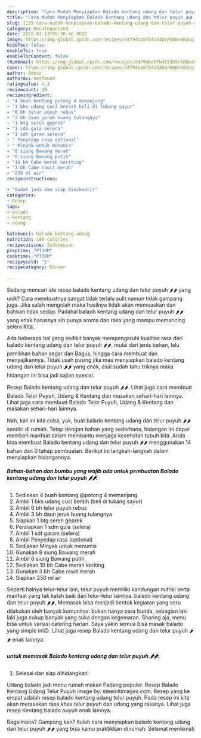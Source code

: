 ```yaml
---
description: "Cara Mudah Menyiapkan Balado kentang udang dan telur puyuh 🌶🌶 yang Lezat Sekali"
title: "Cara Mudah Menyiapkan Balado kentang udang dan telur puyuh 🌶🌶 yang Lezat Sekali"
slug: 1135-cara-mudah-menyiapkan-balado-kentang-udang-dan-telur-puyuh-yang-lezat-sekali
category: Uncategorized
date: 2022-03-13T05:30:46.960Z
image: https://img-global.cpcdn.com/recipes/d4794ba5fb4153b9/680x482cq70/balado-kentang-udang-dan-telur-puyuh-foto-resep-utama.jpg
hideToc: false
enableToc: true
enableTocContent: false
thumbnail: https://img-global.cpcdn.com/recipes/d4794ba5fb4153b9/680x482cq70/balado-kentang-udang-dan-telur-puyuh-foto-resep-utama.jpg
cover: https://img-global.cpcdn.com/recipes/d4794ba5fb4153b9/680x482cq70/balado-kentang-udang-dan-telur-puyuh-foto-resep-utama.jpg
author: Admin
authorAv: notfound
ratingvalue: 4.3
reviewcount: 20
recipeingredient:
- "4 buah kentang potong 4 memanjang"
- "1 bks udang cuci bersih beli di tukang sayur"
- "6 bh telur puyuh rebus"
- "3 bh daun jeruk buang tulangnya"
- "1 btg sereh geprek"
- "1 sdm gula selera"
- "1 sdt garam selera"
- " Penyedap rasa optional"
- " Minyak untuk menumis"
- "8 siung Bawang merah"
- "6 siung Bawang putih"
- "10 bh Cabe merah keriting"
- "3 bh Cabe rawit merah"
- "250 ml air"
recipeinstructions:

- "Sudah jadi dan siap dinikmati!"
categories:
- Resep
tags:
- balado
- kentang
- udang

katakunci: balado kentang udang 
nutrition: 189 calories
recipecuisine: Indonesian
preptime: "PT30M"
cooktime: "PT30M"
recipeyield: "1"
recipecategory: Dinner

---
```





Sedang mencari ide resep balado kentang udang dan telur puyuh 🌶🌶 yang unik? Cara membuatnya sangat tidak terlalu sulit namun tidak gampang juga. Jika salah mengolah maka hasilnya tidak akan memuaskan dan bahkan tidak sedap. Padahal balado kentang udang dan telur puyuh 🌶🌶 yang enak harusnya sih punya aroma dan rasa yang mampu memancing selera Kita.





Ada beberapa hal yang sedikit banyak mempengaruhi kualitas rasa dari balado kentang udang dan telur puyuh 🌶🌶, mulai dari jenis bahan, lalu pemilihan bahan segar dan Bagus, hingga cara membuat dan menyajikannya. Tidak usah pusing jika mau menyiapkan balado kentang udang dan telur puyuh 🌶🌶 yang enak,      asal sudah tahu triknya maka hidangan ini bisa jadi sajian spesial.














Resep Balado kentang udang dan telur puyuh 🌶🌶. Lihat juga cara membuat Balado Telor Puyuh, Udang &amp; Kentang dan masakan sehari-hari lainnya. Lihat juga cara membuat Balado Telor Puyuh, Udang &amp; Kentang dan masakan sehari-hari lainnya.






Nah, kali ini kita coba, yuk, buat balado kentang udang dan telur puyuh 🌶🌶 sendiri di rumah. Tetap dengan bahan yang sederhana, hidangan ini dapat memberi manfaat dalam membantu menjaga kesehatan tubuh kita. Anda bisa membuat Balado kentang udang dan telur puyuh 🌶🌶 menggunakan 14 bahan dan 0 tahap pembuatan. Berikut ini langkah-langkah dalam menyiapkan hidangannya.

<!--inarticleads1-->

##### Bahan-bahan dan bumbu yang wajib ada untuk pembuatan Balado kentang udang dan telur puyuh 🌶🌶:

1. Sediakan 4 buah kentang @potong 4 memanjang
1. Ambil 1 bks udang cuci bersih (beli di tukang sayur)
1. Ambil 6 bh telur puyuh rebus
1. Ambil 3 bh daun jeruk buang tulangnya
1. Siapkan 1 btg sereh geprek
1. Persiapkan 1 sdm gula (selera)
1. Ambil 1 sdt garam (selera)
1. Ambil  Penyedap rasa (optional)
1. Sediakan  Minyak untuk menumis
1. Gunakan 8 siung Bawang merah
1. Ambil 6 siung Bawang putih
1. Sediakan 10 bh Cabe merah keriting
1. Gunakan 3 bh Cabe rawit merah
1. Siapkan 250 ml air


Seperti halnya telur-telur lain, telur puyuh memiliki kandungan nutrisi serta manfaat yang tak kalah baik dari telur-telur lainnya. balado kentang udang dan telur puyuh 🌶🌶, Memasak bisa menjadi bentuk kegiatan yang seru dilakukan oleh banyak komunitas. bukan hanya para bunda, sebagian laki laki juga cukup banyak yang suka dengan kegemaran. Sharing aja, menu bisa untuk variasi catering harian. Saya yakin semua bisa masak balado yang simple ini😊. Lihat juga resep Balado kentang udang dan telur puyuh 🌶🌶 enak lainnya. 

<!--inarticleads2-->

#####  untuk memasak Balado kentang udang dan telur puyuh 🌶🌶:


1. Selesai dan siap dihidangkan!

Udang balado jadi menu rumah makan Padang populer. Resep Balado Kentang Udang Telur Puyuh image by: steemitimages.com. Resep yang ke empat adalah resep balado kentang udang telur puyuh. Pada resep ini kita akan merasakan rasa khas telur puyuh dan udang yang rasanya. Lihat juga resep Kentang balado puyuh enak lainnya. 

Bagaimana? Gampang kan? Itulah cara menyiapkan balado kentang udang dan telur puyuh 🌶🌶 yang bisa kamu praktikkan di rumah. Selamat menikmati
